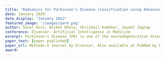 ```yaml
---
title: 'Radiomics for Parkinson’s Disease classification using Advanced Texture-based Biomarkers'
date: January 2020
date_display: "January 2022"
featured_image: '/images/park.png'
author: Sonal Gore, Aniket Dhole, Shrishail Kumbhar, Jayant Jagtap
conference: Elsevier- Artificial Intelligence in Medicine
excerpt: Parkinson's disease (PD) is one of the neurodegenerative diseases whose complete cure is not found to date. Therapies and medications are supportive methods to deal with symptoms. There is always a requirement of medical domain expertise to diagnose PD manually. Since manual diagnosis leads to a time-consuming process, an automatic technique has always been useful in such complex tasks. Magnetic resonance imaging (MRI) based computer-aided diagnosis helps medical experts to diagnose PD more precisely and fast. Texture-based radiomic analysis is carried out on 3D MRI scans of T1 weighted and resting-state modalities.Classification accuracies were obtained from 61.11% to 83.33% and area under the curve-receiver operating characteristics (AUC-ROC) values range from 0.43 to 0.86 using four variants of LBP.
paper_text: [paper published]
paper_url: Methods-X Journal by Elsevier, Also available at PubMed by National Library of Medicine
award: 
---
```

